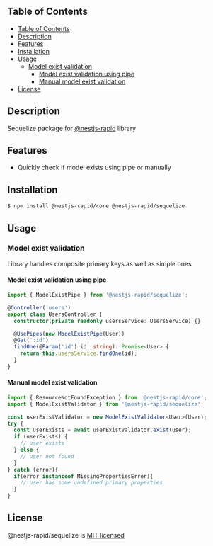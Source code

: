 ## Table of Contents

- [Table of Contents](#table-of-contents)
- [Description](#description)
- [Features](#features)
- [Installation](#installation)
- [Usage](#usage)
    - [Model exist validation](#model-exist-validation)
        - [Model exist validation using pipe](#model-exist-validation-using-pipe)
        - [Manual model exist validation](#manual-model-exist-validation)
- [License](#license)

## Description

Sequelize package for [@nestjs-rapid](../../README.md) library

## Features

- Quickly check if model exists using pipe or manually

## Installation

```bash
$ npm install @nestjs-rapid/core @nestjs-rapid/sequelize
```

## Usage

### Model exist validation

Library handles composite primary keys as well as simple ones

#### Model exist validation using pipe
```typescript
import { ModelExistPipe } from '@nestjs-rapid/sequelize';

@Controller('users')
export class UsersController {
  constructor(private readonly usersService: UsersService) {}

  @UsePipes(new ModelExistPipe(User))   
  @Get(':id')
  findOne(@Param('id') id: string): Promise<User> {
    return this.usersService.findOne(id);
  }
}
```

#### Manual model exist validation
```typescript
import { ResourceNotFoundException } from '@nestjs-rapid/core';
import { ModelExistValidator } from '@nestjs-rapid/sequelize';

const userExistValidator = new ModelExistValidator<User>(User);
try {
  const userExists = await userExistValidator.exist(user);
  if (userExists) {
    // user exists
  } else {
    // user not found
  }
} catch (error){
  if(error instanceof MissingPropertiesError){
    // user has some undefined primary properties
  }
}
```

## License

@nestjs-rapid/sequelize is [MIT licensed](LICENSE)
